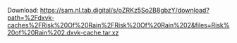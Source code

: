 Download: https://sam.nl.tab.digital/s/oZRKz5So2B8gbzY/download?path=%2Fdxvk-caches%2FRisk%20Of%20Rain%2FRisk%20Of%20Rain%202&files=Risk%20of%20Rain%202.dxvk-cache.tar.xz
